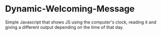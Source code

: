 # Dynamic-Welcoming-Message
Simple Javascript that shows JS using the computer's clock, reading it and giving a different output depending on the time of that day. 
